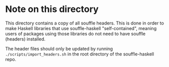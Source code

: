# Note on this directory

This directory contains a copy of all souffle headers. This is done in order
to make Haskell libraries that use souffle-haskell "self-contained", meaning
users of packages using those libraries do not need to have souffle (headers)
installed.

The header files should only be updated by running `./scripts/import_headers.sh`
in the root directory of the souffle-haskell repo.
